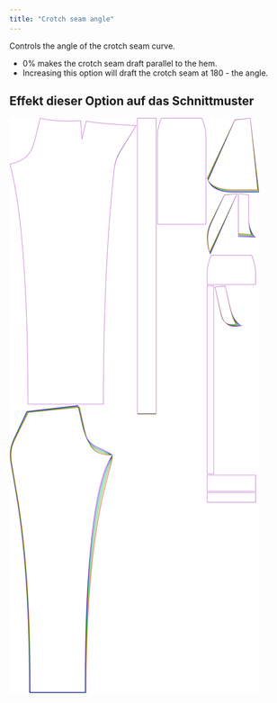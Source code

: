 ```yaml
---
title: "Crotch seam angle"
---
```


Controls the angle of the crotch seam curve.

- 0% makes the crotch seam draft parallel to the hem.
- Increasing this option will draft the crotch seam at 180 - the angle.

## Effekt dieser Option auf das Schnittmuster

![Dieses Bild zeigt den Effekt dieser Variable, indem es unterschiedliche Masse dieser Variable überlagert darstellt](charlie_crotchseamcurveangle_sample.svg "Effekt dieser Variable auf das Schnittmuster")
